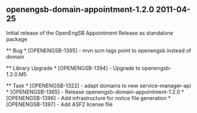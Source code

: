 openengsb-domain-appointment-1.2.0 2011-04-25
--------------------------------------------

Initial release of the OpenEngSB Appointment Release as standalone package

** Bug
    * [OPENENGSB-1395] - mvn scm tags point to openengsb instead of domain

** Library Upgrade
    * [OPENENGSB-1394] - Upgrade to openengsb-1.2.0.M5

** Task
    * [OPENENGSB-1322] - adapt domains to new service-manager-api
    * [OPENENGSB-1365] - Release openengsb-domain-appointment-1.2.0
    * [OPENENGSB-1396] - Add infrastructure for notice file generation
    * [OPENENGSB-1397] - Add ASF2 license file

